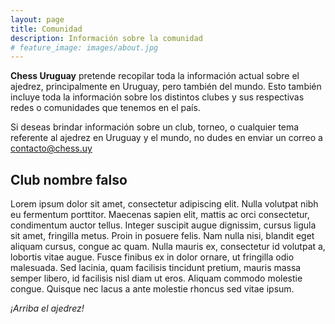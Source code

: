 ```yaml
---
layout: page
title: Comunidad
description: Información sobre la comunidad
# feature_image: images/about.jpg
---
```


**Chess Uruguay** pretende recopilar toda la información actual sobre el ajedrez, principalmente en Uruguay, pero también del mundo. Esto también incluye toda la información sobre los distintos clubes y sus respectivas redes o comunidades que tenemos en el país.

Si deseas brindar información sobre un club, torneo, o cualquier tema referente al ajedrez en Uruguay y el mundo, no dudes en enviar un correo a [contacto@chess.uy](mailto:contacto@chess.uy)

## Club nombre falso

Lorem ipsum dolor sit amet, consectetur adipiscing elit. Nulla volutpat nibh eu fermentum porttitor. Maecenas sapien elit, mattis ac orci consectetur, condimentum auctor tellus. Integer suscipit augue dignissim, cursus ligula sit amet, fringilla metus. Proin in posuere felis. Nam nulla nisi, blandit eget aliquam cursus, congue ac quam. Nulla mauris ex, consectetur id volutpat a, lobortis vitae augue. Fusce finibus ex in dolor ornare, ut fringilla odio malesuada. Sed lacinia, quam facilisis tincidunt pretium, mauris massa semper libero, id facilisis nisl diam ut eros. Aliquam commodo molestie congue. Quisque nec lacus a ante molestie rhoncus sed vitae ipsum.

*¡Arriba el ajedrez!*